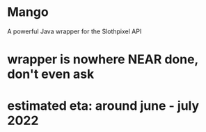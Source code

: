 # Mango
A powerful Java wrapper for the Slothpixel API

# wrapper is nowhere NEAR done, don't even ask
# estimated eta: around june - july 2022
